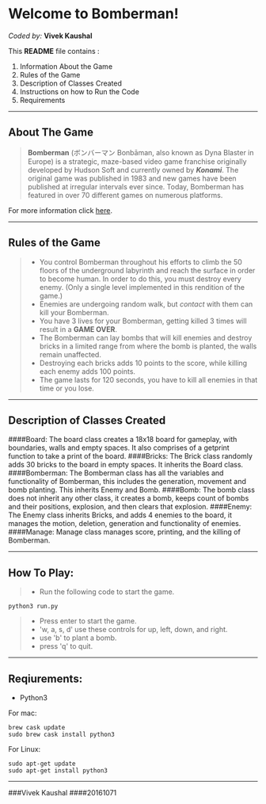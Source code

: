 Welcome to Bomberman!
===================
*Coded by:*
**Vivek Kaushal**

This **README** file contains :
 1.  Information About the Game
 2. Rules of the Game
 3. Description of Classes Created
 4. Instructions on how to Run the Code
 5. Requirements

----------


About The Game
-------------

>**Bomberman** (ボンバーマン Bonbāman, also known as Dyna Blaster in Europe) is a strategic, maze-based video game franchise originally developed by Hudson Soft and currently owned by ***Konami***. The original game was published in 1983 and new games have been published at irregular intervals ever since. Today, Bomberman has featured in over 70 different games on numerous platforms.

For more information click [here](https://en.wikipedia.org/wiki/Bomberman).

----------


Rules of the Game
-------------------

> - You control Bomberman throughout his efforts to climb the 50 floors of the underground labyrinth and reach the surface in order to become human. In order to do this, you must destroy every enemy. (Only a single level implemented in this rendition of the game.)
> - Enemies are undergoing random walk, but *contact* with them can kill your Bomberman.
> - You have 3 lives for your Bomberman, getting killed 3 times will result in a **GAME OVER**.
> - The Bomberman can lay bombs that will kill enemies and destroy bricks in a limited range from where the bomb is planted, the walls remain unaffected. 
> - Destroying each bricks adds 10 points to the score, while killing each enemy adds 100 points.
> - The game lasts for 120 seconds, you have to kill all enemies in that time or you lose.

------------------------

Description of Classes Created
--------------------------------------------
####Board:
The board class creates a 18x18 board for gameplay, with boundaries, walls and empty spaces. It also comprises of a getprint function to take a print of the board.
####Bricks:
The Brick class randomly adds 30 bricks to the board in empty spaces. It inherits the Board class.
####Bomberman:
The Bomberman class has all the variables and functionality of Bomberman, this includes the generation, movement and bomb planting. This inherits Enemy and Bomb.
####Bomb:
The bomb class does not inherit any other class, it creates a bomb, keeps count of bombs and their positions, explosion, and then clears that explosion.
####Enemy:
The Enemy class inherits Bricks, and adds 4 enemies to the board, it manages the motion, deletion, generation and functionality of enemies.
####Manage:
Manage class manages score, printing, and the killing of Bomberman.

__________________

How To Play:
------------------
>- Run the following code to start the game.
```
python3 run.py
```
>- Press enter to start the game.
>- 'w, a, s, d' use these controls for up, left, down, and right.
>- use 'b' to plant a bomb.
>- press 'q' to quit.

___________________

Reqiurements:
--------------------
- Python3

For mac:
```
brew cask update
sudo brew cask install python3
```
For Linux:
```
sudo apt-get update
sudo apt-get install python3
```

_______________

###Vivek Kaushal
####20161071